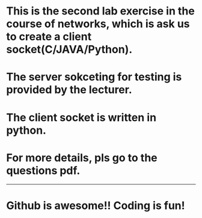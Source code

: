 # This is the second lab exercise in the course of networks, which is ask us to create a client socket(C/JAVA/Python).
# The server sokceting for testing is provided by the lecturer.
# The client socket is written in python.
# For more details, pls go to the questions pdf.
----------------------------------------------------------------------------------------------------------------------------------------------------------------
# Github is awesome!! Coding is fun!
